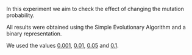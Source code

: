 In this experiment we aim to check the effect of changing the mutation probability.

All results were obtained using the Simple Evolutionary Algorithm and a binary representation.

We used the values [0.001](0.001), [0.01](0.01), [0.05](0.05) and [0.1](0.1).
